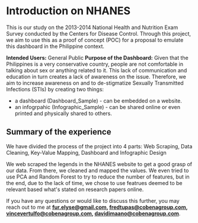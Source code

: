 # Introduction on NHANES
This is our study on the 2013-2014 National Health and Nutrition Exam Survey conducted by the Centers for Disease Control.
Through this project, we aim to use this as a proof of concept (POC) for a proposal to emulate this dashboard in the Philippine context.

**Intended Users:** General Public
**Purpose of the Dashboard:** Given that the Philippines is a very conservative country, people are not comfortable in talking about sex or anything related to it. This lack of communication and education in turn creates a lack of awareness on the issue. Therefore, we aim to increase awareness on and to de-stigmatize Sexually Transmitted Infections (STIs) by creating two things:
- a dashboard (Dashboard_Sample) - can be embedded on a website.
- an infogrpahic (Infographic_Sample) - can be shared online or even printed and physically shared to others.


## Summary of the experience
We have divided the process of the project into 4 parts: Web Scraping, Data Cleaning, Key-Value Mapping, Dashboard and Infographic Design

We web scraped the legends in the NHANES website to get a good grasp of our data. From there, we cleaned and mapped the values.
We even tried to use PCA and Random Forest to try to reduce the number of features, but in the end, due to the lack of time, we chose to use featrues deemed to be relevant based what's stated on research papers online.

If you have any questions or would like to discuss this further, you may reach out to me at **fur.elyse@gmail.com, fredtupas@cobenagroup.com, vincevertulfo@cobenagroup.com, davidimaano@cobenagroup.com**.
